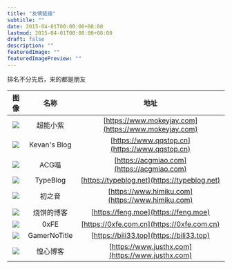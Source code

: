 ```yaml
---
title: "友情链接"
subtitle: ""
date: 2015-04-01T00:00:00+08:00
lastmod: 2015-04-01T00:00:00+08:00
draft: false
description: ""
featuredImage: ""
featuredImagePreview: ""
---
```

排名不分先后，来的都是朋友

| 图像 | 名称 | 地址 |
| :------: | :------: | :------: |
| ![](https://cdn.jsdelivr.net/gh/mouyase/Yojigen.Tech@master/static/images/links/www.mokeyjay.com.jpg) | 超能小紫 | [https://www.mokeyjay.com](https://www.mokeyjay.com) |
| ![](https://cdn.jsdelivr.net/gh/mouyase/Yojigen.Tech@master/static/images/links/www.qqstop.cn.jpg) | Kevan's Blog | [https://www.qqstop.cn](https://www.qqstop.cn) |
| ![](https://cdn.jsdelivr.net/gh/mouyase/Yojigen.Tech@master/static/images/links/acgmiao.com.jpg) | ACG喵 | [https://acgmiao.com](https://acgmiao.com) |
| ![](https://cdn.jsdelivr.net/gh/mouyase/Yojigen.Tech@master/static/images/links/typeblog.net.jpg) | TypeBlog | [https://typeblog.net](https://typeblog.net) |
| ![](https://cdn.jsdelivr.net/gh/mouyase/Yojigen.Tech@master/static/images/links/www.himiku.com.jpg) | 初之音 | [https://www.himiku.com](https://www.himiku.com) |
| ![](https://cdn.jsdelivr.net/gh/mouyase/Yojigen.Tech@master/static/images/links/feng.moe.jpg) | 烧饼的博客 | [https://feng.moe](https://feng.moe) |
| ![](https://cdn.jsdelivr.net/gh/mouyase/Yojigen.Tech@master/static/images/links/0xfe.com.cn.jpg) | 0xFE | [https://0xfe.com.cn](https://0xfe.com.cn) |
| ![](https://cdn.jsdelivr.net/gh/mouyase/Yojigen.Tech@master/static/images/links/bili33.top.jpg) | GamerNoTitle | [https://bili33.top](https://bili33.top) |
| ![](https://cdn.jsdelivr.net/gh/mouyase/Yojigen.Tech@master/static/images/links/www.justhx.com.jpg) | 惶心博客 | [https://www.justhx.com](https://www.justhx.com) |